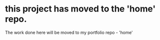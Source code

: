 # this project has moved to the 'home' repo.  

The work done here will be moved to my portfolio repo - 'home'
